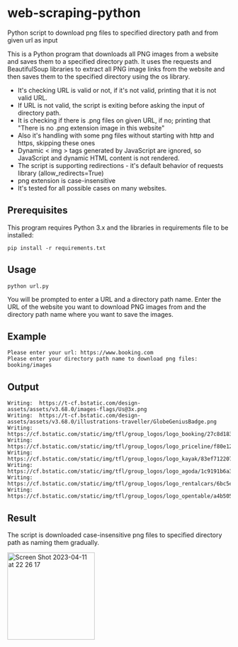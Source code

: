 # web-scraping-python
Python script to download png files to specified directory path and from given url as input

This is a Python program that downloads all PNG images from a website and saves them to a specified directory path. It uses the requests and BeautifulSoup libraries to extract all PNG image links from the website and then saves them to the specified directory using the os library.

* It's checking URL is valid or not, if it's not valid, printing that it is not valid URL.
* If URL is not valid, the script is exiting before asking the input of directory path.
* It is checking if there is .png files on given URL, if no; printing that "There is no .png extension image in this website"
* Also it's handling with some png files without starting with http and https, skipping these ones 
* Dynamic < img > tags generated by JavaScript are ignored, so JavaScript and dynamic HTML content is not rendered.
* The script is supporting redirections - it's default behavior of requests library (allow_redirects=True)
* png extension is case-insensitive 
* It's tested for all possible cases on many websites. 

## Prerequisites
This program requires Python 3.x and the libraries in requirements file to be installed:

````pyhton
pip install -r requirements.txt
````

## Usage
````pyhton
python url.py
````

You will be prompted to enter a URL and a directory path name. Enter the URL of the website you want to download PNG images from and the directory path name where you want to save the images.

## Example
````pyhton
Please enter your url: https://www.booking.com
Please enter your directory path name to download png files: booking/images
````

## Output
````pyhton
Writing:  https://t-cf.bstatic.com/design-assets/assets/v3.68.0/images-flags/Us@3x.png
Writing:  https://t-cf.bstatic.com/design-assets/assets/v3.68.0/illustrations-traveller/GlobeGeniusBadge.png
Writing:  https://cf.bstatic.com/static/img/tfl/group_logos/logo_booking/27c8d1832de6a3123b6ee45b59ae2f81b0d9d0d0.png
Writing:  https://cf.bstatic.com/static/img/tfl/group_logos/logo_priceline/f80e129541f2a952d470df2447373390f3dd4e44.png
Writing:  https://cf.bstatic.com/static/img/tfl/group_logos/logo_kayak/83ef7122074473a6566094e957ff834badb58ce6.png
Writing:  https://cf.bstatic.com/static/img/tfl/group_logos/logo_agoda/1c9191b6a3651bf030e41e99a153b64f449845ed.png
Writing:  https://cf.bstatic.com/static/img/tfl/group_logos/logo_rentalcars/6bc5ec89d870111592a378bbe7a2086f0b01abc4.png
Writing:  https://cf.bstatic.com/static/img/tfl/group_logos/logo_opentable/a4b50503eda6c15773d6e61c238230eb42fb050d.png
````

## Result
The script is downloaded case-insensitive png files to specified directory path as naming them gradually. 

<img width="197" alt="Screen Shot 2023-04-11 at 22 26 17" src="https://user-images.githubusercontent.com/34660613/231268389-4841f219-f0f9-4937-a490-b4945658aa04.png">

